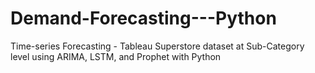 # Demand-Forecasting---Python
Time-series Forecasting - Tableau Superstore dataset at Sub-Category level using ARIMA, LSTM, and Prophet with Python
